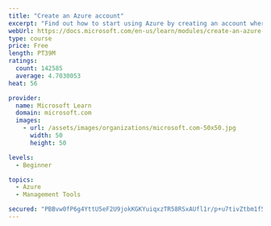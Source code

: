 ```yaml
---
title: "Create an Azure account"
excerpt: "Find out how to start using Azure by creating an account where you’ll see services and personal settings for identity, billing, and preferences."
webUrl: https://docs.microsoft.com/en-us/learn/modules/create-an-azure-account/
type: course
price: Free
length: PT39M
ratings:
  count: 142585
  average: 4.7030053
heat: 56

provider:
  name: Microsoft Learn
  domain: microsoft.com
  images:
    - url: /assets/images/organizations/microsoft.com-50x50.jpg
      width: 50
      height: 50

levels:
  - Beginner

topics:
  - Azure
  - Management Tools

secured: "PBBvw0fP6g4YttU5eF2U9jokKGKYuiqxzTR58RSxAUfl1r/p+u7tivZtbm1f5dtFyNp2Og7pqIBhhWXWgZjIG65GTjCt00z8zP9fv+nlErmuJpThbYAS+PFw7Em3LwdO4FCCmpUbdQlix8AQjz8VmBP6Lj2rVY2HET0hnhyAGkrIc5ZBUl7rXxjPnaqsSW+s7gmKo8xLHEaPs+GHZWTZhDwu2Nvt9POGeF1N6Lfhkp7hufe/SLPk1y2SkO0CcnMXJBqigL+X+wy6Cbt2Q+PUDFKWH7iazdAEJbqe5/UbW1euvCkywkuU7pqBYrouaivhhxyYI8gyIRRnJYz1O0qi8vVElKBvaCVrbxAZazZAikj9+sifWE9c7wAnVcQW3+YfuzBqSUQL8SCuEo7fRIFFN/aiSAfIV4eQmwT5qau/Tpbu8vuk3mqTY9/zNN2G6AcV;PxHmR/SYIN+BWiZD+X2LXw=="
---
```


